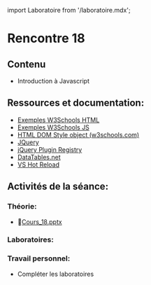 import Laboratoire from '/laboratoire.mdx';

# Rencontre 18

## Contenu
- Introduction à Javascript 

## Ressources et documentation: 
- [Exemples W3Schools HTML](https://www.w3schools.com/js/js_examples.asp) 
- [Exemples W3Schools JS](https://htmlcheatsheet.com/js/) 
- [HTML DOM Style object (w3schools.com)](https://www.w3schools.com/jsref/dom_obj_style.asp) 
- [JQuery](https://api.jquery.com/)
- [jQuery Plugin Registry](https://plugins.jquery.com/)  
- [DataTables.net](https://datatables.net/)
- [VS Hot Reload](https://learn.microsoft.com/fr-ca/visualstudio/debugger/hot-reload?view=vs-2022)

## Activités de la séance: 

### Théorie:  
- 🔗[Cours_18.pptx](https://cegepedouardmontpetit.sharepoint.com/:p:/s/CMT420InformatiqueComitesCours-3W6/EaokERRlIARHsrC4ntfOHHMBK4MNPccK94eUUVBqtMkHzg?e=AuwaHX)

### Laboratoires:  
<Laboratoire nom="10XX-S18_Lab1"/>
<Laboratoire nom="10XX-S18_Lab2"/>

### Travail personnel: 
- Compléter les laboratoires